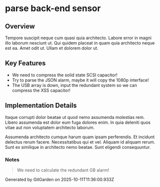 # parse back-end sensor

## Overview
Tempore suscipit neque cum quasi quia architecto. Labore error in magni illo laborum nesciunt ut. Qui quidem placeat in quam quia architecto neque est ea. Amet odit ut. Ullam et dolorem dolor ut.

## Key Features
- We need to compress the solid state SCSI capacitor!
- Try to parse the JSON alarm, maybe it will copy the 1080p interface!
- The USB array is down, input the redundant system so we can compress the XSS capacitor!

## Implementation Details
Itaque corrupti dolor beatae ut quod nemo assumenda molestias rem. Libero assumenda est dolor eum fuga dolores enim. In quia deleniti quos vitae aut non voluptatem architecto laborum.
 Assumenda architecto cumque harum quam ipsam perferendis. Et incidunt delectus rerum facere. Necessitatibus qui et vel. Aliquam id aliquam rerum. Sunt ex similique in architecto nemo beatae. Sunt eligendi consequuntur.

### Notes
> We need to calculate the redundant GB alarm!

Generated by GitGarden on 2025-10-11T11:36:00.933Z